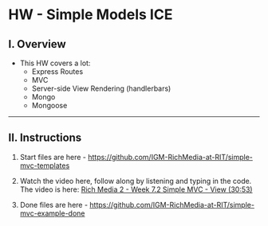 # HW - Simple Models ICE

## I. Overview

- This HW covers a lot:
  - Express Routes
  - MVC
  - Server-side View Rendering (handlerbars)
  - Mongo
  - Mongoose


<hr>

## II. Instructions

1) Start files are here - https://github.com/IGM-RichMedia-at-RIT/simple-mvc-templates

2) Watch the video here, follow along by listening and typing in the code. The video is here: [Rich Media 2 - Week 7.2 Simple MVC - View (30:53)](https://www.youtube.com/watch?v=pvC7moS6FeQ)

3) Done files are here - https://github.com/IGM-RichMedia-at-RIT/simple-mvc-example-done
